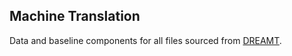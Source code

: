 ## Machine Translation

Data and baseline components for all files sourced from [DREAMT](https://github.com/alopez/en600.468).
